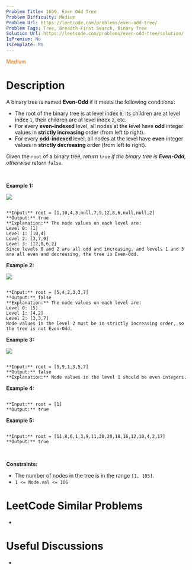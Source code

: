 ```yaml
---
Problem Title: 1609. Even Odd Tree
Problem Difficulty: Medium
Problem Url: https://leetcode.com/problems/even-odd-tree/
Problem Tags: Tree, Breadth-First Search, Binary Tree
Solution Url: https://leetcode.com/problems/even-odd-tree/solution/
IsPremium: No
IsTemplate: No
---
```


<span style="color: rgb(239, 108, 0);">Medium</span>

# Description

A binary tree is named **Even-Odd** if it meets the following conditions:


* The root of the binary tree is at level index `0`, its children are at level index `1`, their children are at level index `2`, etc.
* For every **even-indexed** level, all nodes at the level have **odd** integer values in **strictly increasing** order (from left to right).
* For every **odd-indexed** level, all nodes at the level have **even** integer values in **strictly decreasing** order (from left to right).


Given the `root` of a binary tree, *return* `true` *if the binary tree is **Even-Odd**, otherwise return* `false`*.*


 


**Example 1:**


**![](https://assets.leetcode.com/uploads/2020/09/15/sample_1_1966.png)**



```

**Input:** root = [1,10,4,3,null,7,9,12,8,6,null,null,2]
**Output:** true
**Explanation:** The node values on each level are:
Level 0: [1]
Level 1: [10,4]
Level 2: [3,7,9]
Level 3: [12,8,6,2]
Since levels 0 and 2 are all odd and increasing, and levels 1 and 3 are all even and decreasing, the tree is Even-Odd.

```

**Example 2:**


**![](https://assets.leetcode.com/uploads/2020/09/15/sample_2_1966.png)**



```

**Input:** root = [5,4,2,3,3,7]
**Output:** false
**Explanation:** The node values on each level are:
Level 0: [5]
Level 1: [4,2]
Level 2: [3,3,7]
Node values in the level 2 must be in strictly increasing order, so the tree is not Even-Odd.

```

**Example 3:**


![](https://assets.leetcode.com/uploads/2020/09/22/sample_1_333_1966.png)



```

**Input:** root = [5,9,1,3,5,7]
**Output:** false
**Explanation:** Node values in the level 1 should be even integers.

```

**Example 4:**



```

**Input:** root = [1]
**Output:** true

```

**Example 5:**



```

**Input:** root = [11,8,6,1,3,9,11,30,20,18,16,12,10,4,2,17]
**Output:** true

```

 


**Constraints:**


* The number of nodes in the tree is in the range `[1, 105]`.
* `1 <= Node.val <= 106`




# LeetCode Similar Problems

- []()

# Useful Discussions

- []()

